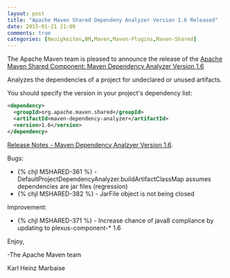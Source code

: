 ```yaml
---
layout: post
title: "Apache Maven Shared Dependeny Analyzer Version 1.6 Released"
date: 2015-01-21 21:09
comments: true
categories: [Neuigkeiten,BM,Maven,Maven-Plugins,Maven-Shared]
---
```

The Apache Maven team is pleased to announce the release of the 
[Apache Maven Shared Component: Maven Dependency Analyzer Version 1.6](http://maven.apache.org/shared/maven-dependency-analyzer/)

Analyzes the dependencies of a project for undeclared or unused artifacts.

You should specify the version in your project's dependency list:

``` xml
<dependency>
  <groupId>org.apache.maven.shared</groupId>
  <artifactId>maven-dependency-analyzer</artifactId>
  <version>1.6</version>
</dependency>
```

<!-- more -->

[Release Notes - Maven Dependency Analzyer Version 1.6](http://jira.codehaus.org/secure/ReleaseNote.jspa?projectId=11761&version=20721).


Bugs:

 * {% chjl MSHARED-361 %} - DefaultProjectDependencyAnalyzer.buildArtifactClassMap assumes dependencies are jar files (regression)
 * {% chjl MSHARED-382 %} - JarFile object is not being closed

Improvement:

 * {% chjl MSHARED-371 %} - Increase chance of java8 compliance by updating to plexus-component-* 1.6


Enjoy,

-The Apache Maven team

Karl Heinz Marbaise
